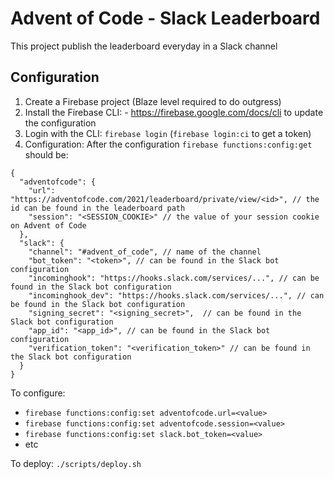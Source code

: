 # Advent of Code - Slack Leaderboard

This project publish the leaderboard everyday in a Slack channel

## Configuration
1. Create a Firebase project (Blaze level required to do outgress)
2. Install the Firebase CLI: - https://firebase.google.com/docs/cli to update the configuration
3. Login with the CLI: `firebase login` (`firebase login:ci` to get a token)
4. Configuration:
   After the configuration `firebase functions:config:get` should be: 
``` (json)
{
  "adventofcode": {
    "url": "https://adventofcode.com/2021/leaderboard/private/view/<id>", // the id can be found in the leaderboard path
    "session": "<SESSION_COOKIE>" // the value of your session cookie on Advent of Code
  },
  "slack": {
    "channel": "#advent_of_code", // name of the channel
    "bot_token": "<token>", // can be found in the Slack bot configuration
    "incominghook": "https://hooks.slack.com/services/...", // can be found in the Slack bot configuration
    "incominghook_dev": "https://hooks.slack.com/services/...", // can be found in the Slack bot configuration
    "signing_secret": "<signing_secret>",  // can be found in the Slack bot configuration
    "app_id": "<app_id>", // can be found in the Slack bot configuration
    "verification_token": "<verification_token>" // can be found in the Slack bot configuration
  }
}
```
   To configure:
   - `firebase functions:config:set adventofcode.url=<value>`
   - `firebase functions:config:set adventofcode.session=<value>`
   - `firebase functions:config:set slack.bot_token=<value>`
   - etc 

To deploy:
`./scripts/deploy.sh`